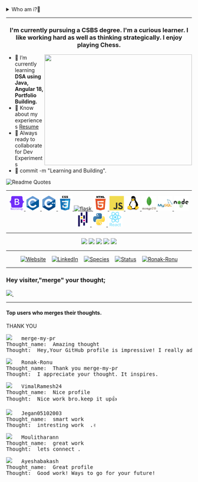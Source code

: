 <details>
  <summary>Who am i?💭</summary>
  <pre>
  <h1 align="center">Hi 👋, I'm Ronak_Suthar</h1>
  </pre>
</details>

---

<h3 align="center">I'm currently pursuing a CSBS degree. I'm a curious learner. I like working hard as well as thinking strategically. I enjoy playing Chess.</h3>
</p>
<a href="https://ronak-ronu.github.io/Terminal_Demo/" target="_blank">

<img align="right" width="400" height="300" src="https://github.com/Ronak-Ronu/Ronak-Ronu/assets/112187817/1172a43d-9b19-4445-9b02-775d1851dfa7">
</a>

- 🌱 I’m currently learning **DSA using Java, Angular 18, Portfolio Building.**
- 📄 Know about my experiences [Resume](https://drive.google.com/file/d/1_EiTzQmuvtX7CS2fKEvKWekuDnSiJxy0/view?usp=sharing)
- 🚀 Always ready to collaborate for Dev Experiments
- 🛝 commit -m "Learning and Building".

![Readme Quotes](https://quotes-github-readme.vercel.app/api?theme=catppuccin_mocha&quote=%20Don%27t%20be%20a%20follower%20,%20Be%20a%20student%20&author=Jim%20Rohn)

---

<div align="center">
  

<p > <a href="https://getbootstrap.com" target="_blank" rel="noreferrer"> <img src="https://raw.githubusercontent.com/devicons/devicon/master/icons/bootstrap/bootstrap-plain-wordmark.svg" alt="bootstrap" width="40" height="40"/> </a> <a href="https://www.cprogramming.com/" target="_blank" rel="noreferrer"> <img src="https://raw.githubusercontent.com/devicons/devicon/master/icons/c/c-original.svg" alt="c" width="40" height="40"/> </a> <a href="https://www.w3schools.com/cpp/" target="_blank" rel="noreferrer"> <img src="https://raw.githubusercontent.com/devicons/devicon/master/icons/cplusplus/cplusplus-original.svg" alt="cplusplus" width="40" height="40"/> </a> <a href="https://www.w3schools.com/css/" target="_blank" rel="noreferrer"> <img src="https://raw.githubusercontent.com/devicons/devicon/master/icons/css3/css3-original-wordmark.svg" alt="css3" width="40" height="40"/> </a> <a href="https://flask.palletsprojects.com/" target="_blank" rel="noreferrer"> <img src="https://www.vectorlogo.zone/logos/pocoo_flask/pocoo_flask-icon.svg" alt="flask" width="40" height="40"/> </a>
  <a href="https://www.w3.org/html/" target="_blank" rel="noreferrer"> <img src="https://raw.githubusercontent.com/devicons/devicon/master/icons/html5/html5-original-wordmark.svg" alt="html5" width="40" height="40"/> </a> <a href="https://developer.mozilla.org/en-US/docs/Web/JavaScript" target="_blank" rel="noreferrer"> <img src="https://raw.githubusercontent.com/devicons/devicon/master/icons/javascript/javascript-original.svg" alt="javascript" width="40" height="40"/> </a> <a href="https://www.linux.org/" target="_blank" rel="noreferrer"> <img src="https://raw.githubusercontent.com/devicons/devicon/master/icons/linux/linux-original.svg" alt="linux" width="40" height="40"/> </a> <a href="https://www.mongodb.com/" target="_blank" rel="noreferrer"> <img src="https://raw.githubusercontent.com/devicons/devicon/master/icons/mongodb/mongodb-original-wordmark.svg" alt="mongodb" width="40" height="40"/> </a> <a href="https://www.mysql.com/" target="_blank" rel="noreferrer"> <img src="https://raw.githubusercontent.com/devicons/devicon/master/icons/mysql/mysql-original-wordmark.svg" alt="mysql" width="40" height="40"/> </a> <a href="https://nodejs.org" target="_blank" rel="noreferrer"> <img src="https://raw.githubusercontent.com/devicons/devicon/master/icons/nodejs/nodejs-original-wordmark.svg" alt="nodejs" width="40" height="40"/> </a> <a href="https://pandas.pydata.org/" target="_blank" rel="noreferrer"> <img src="https://raw.githubusercontent.com/devicons/devicon/2ae2a900d2f041da66e950e4d48052658d850630/icons/pandas/pandas-original.svg" alt="pandas" width="40" height="40"/> </a> <a href="https://www.python.org" target="_blank" rel="noreferrer"> <img src="https://raw.githubusercontent.com/devicons/devicon/master/icons/python/python-original.svg" alt="python" width="40" height="40"/> </a> <a href="https://reactjs.org/" target="_blank" rel="noreferrer"> <img src="https://raw.githubusercontent.com/devicons/devicon/master/icons/react/react-original-wordmark.svg" alt="react" width="40" height="40"/> </a> </p>

</div>

---

<div align="center">
  
<img src="https://github-profile-summary-cards.vercel.app/api/cards/profile-details?username=Ronak-Ronu&theme=aura">
  <img src="https://github-profile-summary-cards.vercel.app/api/cards/repos-per-language?username=Ronak-Ronu&theme=aura">
  <img src="https://github-profile-summary-cards.vercel.app/api/cards/most-commit-language?username=Ronak-Ronu&theme=aura">
  <img src="https://github-profile-summary-cards.vercel.app/api/cards/stats?username=Ronak-Ronu&theme=aura">
  <img src="https://github-profile-summary-cards.vercel.app/api/cards/productive-time?username=Ronak-Ronu&theme=aura">

---

[![Website](https://img.shields.io/badge/Portfolio-informational?style=flat-square&color=black&logo=vercel&logoColor=white)](https://imronak-2002.web.app/)&nbsp;&nbsp;&nbsp;
[![LinkedIn](https://img.shields.io/badge/LinkedIn-RonakSuthar-informational?style=flat-square&logo=linkedin&logoColor=white)](https://www.linkedin.com/in/ronaksutharb/)&nbsp;&nbsp;&nbsp;
[![Species](https://img.shields.io/badge/Species-Homo_sapiens-success?style=flat-square&logo=mailchimp&logoColor=white)](https://en.wikipedia.org/wiki/Homo_sapiens)&nbsp;&nbsp;&nbsp;
[![Status](https://img.shields.io/badge/Status-Stable-success?style=flat-square&logo=gravatar&logoColor=white)](https://en.wikipedia.org/wiki/Life)&nbsp;&nbsp;&nbsp;
 <a href="https://github.com/Ronak-Ronu" target="_blank"><img alt="Ronak-Ronu" src="https://badges.pufler.dev/visits/Ronak-Ronu/Ronak-Ronu?logo=GitHub&label=visits&color=success&logoColor=white&style=flat-square"/></a>

</div>

---

### Hey visiter,"merge" your thought;

<a href="https://github.com/Ronak-Ronu/Ronak-Ronu/issues/new?body=%22Enter%20you%20thought%20here%22&title=%22Name%20your%20thought%22">
<img src="https://res.cloudinary.com/beronyimages/image/upload/v1726397601/rd3qemyjycrjtusktqet.png"/>
</a>&nbsp;&nbsp;&nbsp;&nbsp;&nbsp;

---

#### Top users who merges their thoughts.
<!-- <pre>
<div style="display: flex; align-items: center; justify-content: space-between;">
  <img src="https://raw.githubusercontent.com/devicons/devicon/master/icons/react/react-original-wordmark.svg" width="40" style="margin-right: 10px;"> 
  <p style="margin: 0;">This is username</p>
  <p style="margin: 0;">This is comment</p>
</div>
</pre> -->

THANK YOU



<pre><img src=https://avatars.githubusercontent.com/u/158744215?v=4 width="30">&nbsp;&nbsp;&nbsp;merge-my-pr<br/>Thought_name: &nbsp;Amazing thought<br/>Thought: &nbsp;Hey,Your GitHub profile is impressive! I really admire the breadth and depth of your projects. Keep up the great work</pre>

<pre><img src=https://avatars.githubusercontent.com/u/112187817?v=4 width="30">&nbsp;&nbsp;&nbsp;Ronak-Ronu<br/>Thought_name: &nbsp;Thank you merge-my-pr<br/>Thought: &nbsp;I appreciate your thought. It inspires.</pre>

<pre><img src=https://avatars.githubusercontent.com/u/123486203?v=4 width="30">&nbsp;&nbsp;&nbsp;VimalRamesh24<br/>Thought_name: &nbsp;Nice profile<br/>Thought: &nbsp;Nice work bro.keep it up👍</pre>

<pre><img src=https://avatars.githubusercontent.com/u/155941655?v=4 width="30">&nbsp;&nbsp;&nbsp;Jegan05102003<br/>Thought_name: &nbsp;smart work<br/>Thought: &nbsp;intresting work  .✌️</pre>

<pre><img src=https://avatars.githubusercontent.com/u/117554286?v=4 width="30">&nbsp;&nbsp;&nbsp;Moulitharann<br/>Thought_name: &nbsp;great work<br/>Thought: &nbsp;lets connect .</pre>

<pre><img src=https://avatars.githubusercontent.com/u/173592287?v=4 width="30">&nbsp;&nbsp;&nbsp;Ayeshabakash<br/>Thought_name: &nbsp;Great profile<br/>Thought: &nbsp;Good work! Ways to go for your future!</pre>

